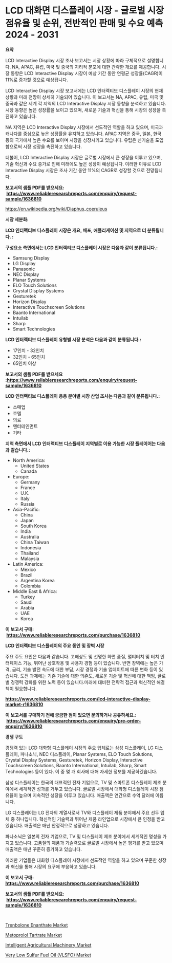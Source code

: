 <p><h1>LCD 대화면 디스플레이 시장 - 글로벌 시장 점유율 및 순위, 전반적인 판매 및 수요 예측 2024 - 2031</h1></p><p><strong>요약</strong></p>
<p><p>LCD Interactive Display 시장 조사 보고서는 시장 상황에 따라 구체적으로 설명합니다.  NA, APAC, 유럽, 미국 및 중국의 지리적 분포에 대한 간략한 개요를 제공합니다. 시장 동향은 LCD Interactive Display 시장이 예상 기간 동안 연평균 성장률(CAGR)이 11%로 증가할 것으로 예상됩니다.</p><p>LCD Interactive Display 시장 보고서에는 LCD 인터랙티브 디스플레이 시장의 현재 상황과 미래 전망이 상세히 기술되어 있습니다. 이 보고서는 NA, APAC, 유럽, 미국 및 중국과 같은 세계 각 지역의 LCD Interactive Display 시장 동향을 분석하고 있습니다. 시장 동향은 높은 성장률을 보이고 있으며, 새로운 기술과 혁신을 통해 시장의 성장을 촉진하고 있습니다.</p><p>NA 지역은 LCD Interactive Display 시장에서 선도적인 역할을 하고 있으며, 미국과 캐나다를 중심으로 높은 성장률을 유지하고 있습니다. APAC 지역은 중국, 일본, 한국 등의 국가에서 높은 수요를 보이며 시장을 성장시키고 있습니다. 유럽은 신기술을 도입함으로써 시장 성장을 촉진하고 있습니다.</p><p>더불어, LCD Interactive Display 시장은 글로벌 시장에서 큰 성장을 이루고 있으며, 기술 혁신과 수요 증가로 인해 미래에도 높은 성장이 예상됩니다. 이러한 이유로 LCD Interactive Display 시장은 조사 기간 동안 11%의 CAGR로 성장할 것으로 전망됩니다.</p></p>
<p><strong>보고서의 샘플 PDF를 받으세요: &nbsp;<a href="https://www.reliableresearchreports.com/enquiry/request-sample/1636810">https://www.reliableresearchreports.com/enquiry/request-sample/1636810</a></strong></p>
<p><a href="https://en.wikipedia.org/wiki/Diaphus_coeruleus">https://en.wikipedia.org/wiki/Diaphus_coeruleus</a></p>
<p><strong>시장 세분화:</strong></p>
<p><strong> LCD 인터랙티브 디스플레이 시장은 개요, 배포, 애플리케이션 및 지역으로 더 분류됩니다. :</strong></p>
<p><strong>구성요소 측면에서는 LCD 인터랙티브 디스플레이 시장은 다음과 같이 분류됩니다.:</strong></p>
<p><ul><li>Samsung Display</li><li>LG Display</li><li>Panasonic</li><li>NEC Display</li><li>Planar Systems</li><li>ELO Touch Solutions</li><li>Crystal Display Systems</li><li>Gesturetek</li><li>Horizon Display</li><li>Interactive Touchscreen Solutions</li><li>Baanto International</li><li>Intuilab</li><li>Sharp</li><li>Smart Technologies</li></ul></p>
<p><strong> LCD 인터랙티브 디스플레이 유형별 시장 분석은 다음과 같이 분류됩니다.:</strong></p>
<p><ul><li>17인치 - 32인치</li><li>32인치 - 65인치</li><li>65인치 이상</li></ul></p>
<p><strong>보고서의 샘플 PDF를 받으세요 :<a href="https://www.reliableresearchreports.com/enquiry/request-sample/1636810">https://www.reliableresearchreports.com/enquiry/request-sample/1636810</a></strong></p>
<p><strong> LCD 인터랙티브 디스플레이 응용 분야별 시장 산업 조사는 다음과 같이 분류됩니다.:</strong></p>
<p><ul><li>소매업</li><li>호텔</li><li>의료</li><li>엔터테인먼트</li><li>기타</li></ul></p>
<p><strong>지역 측면에서 LCD 인터랙티브 디스플레이 지역별로 이용 가능한 시장 플레이어는 다음과 같습니다.:</strong></p>
<p><ul>
    <li>
        North America:
        <ul>
            <li>United States</li>
            <li>Canada</li>
        </ul>
    </li>
    <li>
        Europe:
        <ul>
            <li>Germany</li>
            <li>France</li>
            <li>U.K.</li>
            <li>Italy</li>
            <li>Russia</li>
        </ul>
    </li>
    <li>
        Asia-Pacific:
        <ul>
            <li>China</li>
            <li>Japan</li>
            <li>South Korea</li>
            <li>India</li>
            <li>Australia</li>
            <li>China Taiwan</li>
            <li>Indonesia</li>
            <li>Thailand</li>
            <li>Malaysia</li>
        </ul>
    </li>
    <li>
        Latin America:
        <ul>
            <li>Mexico</li>
            <li>Brazil</li>
            <li>Argentina Korea</li>
            <li>Colombia</li>
        </ul>
    </li>
    <li>
        Middle East & Africa:
        <ul>
            <li>Turkey</li>
            <li>Saudi</li>
            <li>Arabia</li>
            <li>UAE</li>
            <li>Korea</li>
        </ul>
    </li>
    </ul></p>
<p><strong>이 보고서 구매: &nbsp;<a href="https://www.reliableresearchreports.com/purchase/1636810">https://www.reliableresearchreports.com/purchase/1636810</a></strong></p>
<p><strong>LCD 인터랙티브 디스플레이의 주요 동인 및 장벽 시장</strong></p>
<p><p>주요 주도 요인은 다음과 같습니다. 고해상도 및 선명한 화면 품질, 멀티터치 및 터치 인터페이스 기능, 뛰어난 상호작용 및 사용자 경험 등이 있습니다. 반면 장벽에는 높은 가격, 금리, 기술 발전 속도에 대한 부담, 시장 경쟁과 기술 업데이트에 따른 변화 등이 있습니다. 도전 과제에는 기존 기술에 대한 의존도, 새로운 기술 및 혁신에 대한 책임, 글로벌 경쟁력 강화를 위한 노력 등이 있습니다.미래에 대비한 전략적 접근과 혁신적인 해결책이 필요합니다.</p></p>
<p><strong><a href="https://www.reliableresearchreports.com/lcd-interactive-display-market-r1636810">https://www.reliableresearchreports.com/lcd-interactive-display-market-r1636810</a></strong></p>
<p><strong>이 보고서를 구매하기 전에 궁금한 점이 있으면 문의하거나 공유하세요.: &nbsp;<a href="https://www.reliableresearchreports.com/enquiry/pre-order-enquiry/1636810">https://www.reliableresearchreports.com/enquiry/pre-order-enquiry/1636810</a></strong></p>
<p><strong>경쟁 구도</strong></p>
<p><p>경쟁력 있는 LCD 대화형 디스플레이 시장의 주요 업체로는 삼성 디스플레이, LG 디스플레이, 파나소닉, NEC 디스플레이, Planar Systems, ELO Touch Solutions, Crystal Display Systems, Gesturetek, Horizon Display, Interactive Touchscreen Solutions, Baanto International, Intuilab, Sharp, Smart Technologies 등이 있다. 이 중 몇 개 회사에 대해 자세한 정보를 제공하겠습니다.</p><p>삼성 디스플레이는 한국의 대표적인 전자 기업으로, TV 및 스마트폰 디스플레이 제조 분야에서 세계적인 성과를 거두고 있습니다. 글로벌 시장에서 대화형 디스플레이 시장 점유율이 높으며 지속적인 성장을 이루고 있습니다. 매출액은 연간으로 수억 달러에 이릅니다.</p><p>LG 디스플레이는 LG 전자의 계열사로서 TV와 디스플레이 제품 분야에서 주요 선두 업체 중 하나입니다. 혁신적인 기술력과 뛰어난 제품 라인업으로 시장에서 큰 인정을 받고 있습니다. 매출액은 매년 안정적으로 성장하고 있습니다.</p><p>파나소닉은 일본의 전자 기업으로, TV 및 디스플레이 제조 분야에서 세계적인 명성을 가지고 있습니다. 고품질의 제품과 기술력으로 글로벌 시장에서 높은 평가를 받고 있으며 매출액은 매년 꾸준히 증가하고 있습니다.</p><p>이러한 기업들은 대화형 디스플레이 시장에서 선도적인 역할을 하고 있으며 꾸준한 성장과 혁신을 통해 시장의 요구에 부응하고 있습니다.</p></p>
<p><strong>이 보고서 구매: &nbsp; <a href="https://www.reliableresearchreports.com/purchase/1636810">https://www.reliableresearchreports.com/purchase/1636810</a></strong></p>
<p><strong>보고서의 샘플 PDF를 받으세요: &nbsp;<a href="https://www.reliableresearchreports.com/enquiry/request-sample/1636810">https://www.reliableresearchreports.com/enquiry/request-sample/1636810</a></strong><strong></strong></p>
<p>&nbsp;</p>
<p><p><a href="https://issuu.com/reportprime-2/docs/trenbolone-enanthate-market-size-2030.pptx">Trenbolone Enanthate Market</a></p><p><a href="https://issuu.com/reportprime-2/docs/metoprolol-tartrate-market-size-2030.pptx">Metoprolol Tartrate Market</a></p><p><a href="https://github.com/derrinmiltonellis35gcl/Market-Research-Report-List-3/blob/main/intelligent-agricultural-machinery-market.md">Intelligent Agricultural Machinery Market</a></p><p><a href="https://github.com/Chiragrp22/Market-Research-Report-List-5/blob/main/very-low-sulfur-fuel-oil-vlsfo-market.md">Very Low Sulfur Fuel Oil (VLSFO) Market</a></p></p>